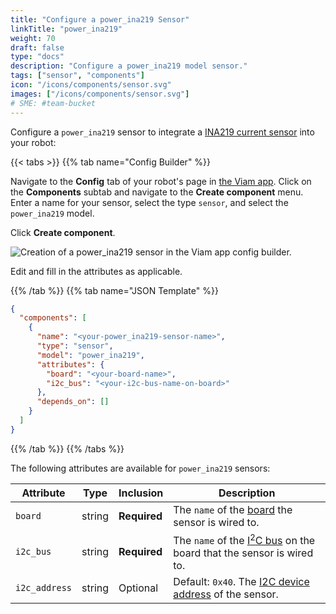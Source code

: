 ```yaml
---
title: "Configure a power_ina219 Sensor"
linkTitle: "power_ina219"
weight: 70
draft: false
type: "docs"
description: "Configure a power_ina219 model sensor."
tags: ["sensor", "components"]
icon: "/icons/components/sensor.svg"
images: ["/icons/components/sensor.svg"]
# SME: #team-bucket
---
```


Configure a `power_ina219` sensor to integrate a [INA219 current sensor](https://www.amazon.com/dp/B07QJW6L4C) into your robot:

{{< tabs >}}
{{% tab name="Config Builder" %}}

Navigate to the **Config** tab of your robot's page in [the Viam app](https://app.viam.com).
Click on the **Components** subtab and navigate to the **Create component** menu.
Enter a name for your sensor, select the type `sensor`, and select the `power_ina219` model.

Click **Create component**.

![Creation of a power_ina219 sensor in the Viam app config builder.](../img/power-ina219-sensor-ui-config.png)

Edit and fill in the attributes as applicable.

{{% /tab %}}
{{% tab name="JSON Template" %}}

```json {class="line-numbers linkable-line-numbers"}
{
  "components": [
    {
      "name": "<your-power_ina219-sensor-name>",
      "type": "sensor",
      "model": "power_ina219",
      "attributes": {
        "board": "<your-board-name>",
        "i2c_bus": "<your-i2c-bus-name-on-board>"
      },
      "depends_on": []
    }
  ]
}
```

{{% /tab %}}
{{% /tabs %}}

The following attributes are available for `power_ina219` sensors:

| Attribute | Type | Inclusion | Description |
| --------- | -----| --------- | ----------- |
| `board`  | string | **Required** | The `name` of the [board](/components/board/) the sensor is wired to. |
| `i2c_bus` | string | **Required** | The `name` of the [I<sup>2</sup>C bus](/components/board/#i2cs) on the board that the sensor is wired to. |
| `i2c_address` | string | Optional | Default: `0x40`. The [I2C device address](https://learn.adafruit.com/i2c-addresses/overview) of the sensor. |
